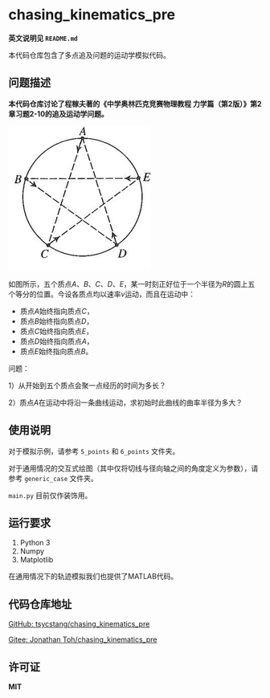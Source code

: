 # chasing_kinematics_pre

**英文说明见 `README.md`**

本代码仓库包含了多点追及问题的运动学模拟代码。

## 问题描述

**本代码仓库讨论了程稼夫著的《中学奥林匹克竞赛物理教程 力学篇（第2版）》第2章习题2-10的追及运动学问题。**


![Problem](problem_img.jpeg)


如图所示，五个质点$A$、$B$、$C$、$D$、$E$，某一时刻正好位于一个半径为$R$的圆上五个等分的位置。今设各质点均以速率$v$运动，而且在运动中：

- 质点$A$始终指向质点$C$，
- 质点$B$始终指向质点$D$，
- 质点$C$始终指向质点$E$，
- 质点$D$始终指向质点$A$，
- 质点$E$始终指向质点$B$。

问题：

1）从开始到五个质点会聚一点经历的时间为多长？

2）质点$A$在运动中将沿一条曲线运动，求初始时此曲线的曲率半径为多大？

## 使用说明

对于模拟示例，请参考 `5_points` 和 `6_points` 文件夹。

对于通用情况的交互式绘图（其中仅将切线与径向轴之间的角度定义为参数），请参考 `generic_case` 文件夹。

`main.py` 目前仅作装饰用。

## 运行要求

1. Python 3
2. Numpy
3. Matplotlib

在通用情况下的轨迹模拟我们也提供了MATLAB代码。

## 代码仓库地址

[GitHub: tsycstang/chasing_kinematics_pre](https://github.com/tsycstang/chasing_kinematics_pre)

[Gitee: Jonathan Toh/chasing_kinematics_pre](https://gitee.com/tech-navigator-jonathan-toh/chasing_kinematics_pre)

## 许可证

**MIT**